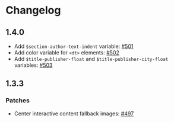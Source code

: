 # Changelog

## 1.4.0

- Add `$section-author-text-indent` variable: [#501](https://github.com/pressbooks/pressbooks-book/pull/501)
- Add color variable for `<dt>` elements: [#502](https://github.com/pressbooks/pressbooks-book/pull/502)
- Add `$title-publisher-float` and `$title-publisher-city-float` variables: [#503](https://github.com/pressbooks/pressbooks-book/pull/503)

## 1.3.3

### Patches

- Center interactive content fallback images: [#497](https://github.com/pressbooks/pressbooks-book/pull/497)
